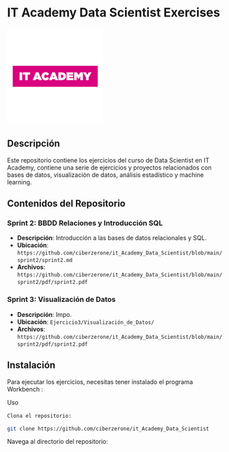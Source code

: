 
# IT Academy Data Scientist Exercises

![IT Academy Logo](https://github.com/ciberzerone/it_Academy_Data_Scientist/blob/main/sprint2/imagen/logoIT.png)

## Descripción

Este repositorio contiene los ejercicios del curso de Data Scientist en IT Academy, contiene una serie de ejercicios y proyectos relacionados con bases de datos, visualización de datos, análisis estadístico y machine learning.

## Contenidos del Repositorio

### Sprint 2: BBDD Relaciones y Introducción SQL
- **Descripción**: Introducción a las bases de datos relacionales y SQL.
- **Ubicación**: `https://github.com/ciberzerone/it_Academy_Data_Scientist/blob/main/sprint2/sprint2.md`
- **Archivos**: `https://github.com/ciberzerone/it_Academy_Data_Scientist/blob/main/sprint2/pdf/sprint2.pdf`

### Sprint 3: Visualización de Datos
- **Descripción**: Impo.
- **Ubicación**: `Ejercicio3/Visualización_de_Datos/`
- **Archivos**: `https://github.com/ciberzerone/it_Academy_Data_Scientist/blob/main/sprint2/pdf/sprint2.pdf`

## Instalación

Para ejecutar los ejercicios, necesitas tener instalado el programa Workbench :

Uso

    Clona el repositorio:

```bash 
git clone https://github.com/ciberzerone/it_Academy_Data_Scientist

```
Navega al directorio del repositorio:


